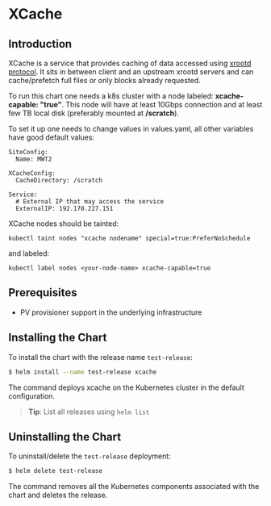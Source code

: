# XCache

## Introduction
XCache is a service that provides caching of data accessed using [xrootd protocol](http://xrootd.org/). It sits in between client and an upstream xrootd servers and can cache/prefetch full files or only blocks already requested. 

To run this chart one needs a k8s cluster with a node labeled: __xcache-capable: "true"__. This node will have at least 10Gbps connection and at least few TB local disk (preferably mounted at __/scratch__).

To set it up one needs to change values in values.yaml, all other variables have good default values:

```
SiteConfig:
  Name: MWT2

XCacheConfig:
  CacheDirectory: /scratch

Service:
  # External IP that may access the service
  ExternalIP: 192.170.227.151
```
  
XCache nodes should be tainted:
```
kubectl taint nodes "xcache nodename" special=true:PreferNoSchedule
```
and labeled:
```
kubectl label nodes <your-node-name> xcache-capable=true
```

## Prerequisites

- PV provisioner support in the underlying infrastructure

## Installing the Chart

To install the chart with the release name `test-release`:

```bash
$ helm install --name test-release xcache
```

The command deploys xcache on the Kubernetes cluster in the default configuration. 

> **Tip**: List all releases using `helm list`

## Uninstalling the Chart

To uninstall/delete the `test-release` deployment:

```bash
$ helm delete test-release
```

The command removes all the Kubernetes components associated with the chart and deletes the release.